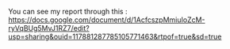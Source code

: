 You can see my report through this : https://docs.google.com/document/d/1AcfcszpMmiuIoZcM-ryVqBUg5MvJ1RZ7/edit?usp=sharing&ouid=117881287785105771463&rtpof=true&sd=true
